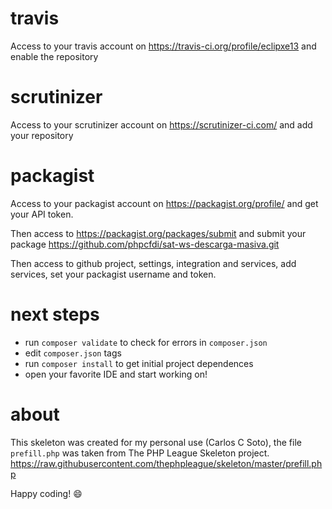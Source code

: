 # travis

Access to your travis account on https://travis-ci.org/profile/eclipxe13
and enable the repository


# scrutinizer

Access to your scrutinizer account on https://scrutinizer-ci.com/
and add your repository

# packagist

Access to your packagist account on https://packagist.org/profile/
and get your API token.

Then access to https://packagist.org/packages/submit and submit your
package https://github.com/phpcfdi/sat-ws-descarga-masiva.git

Then access to github project, settings, integration and services, add services,
set your packagist username and token.


# next steps

- run `composer validate` to check for errors in `composer.json`
- edit `composer.json` tags
- run `composer install` to get initial project dependences
- open your favorite IDE and start working on!


# about

This skeleton was created for my personal use (Carlos C Soto), the file `prefill.php`
was taken from The PHP League Skeleton project.
https://raw.githubusercontent.com/thephpleague/skeleton/master/prefill.php

Happy coding! :smile:
